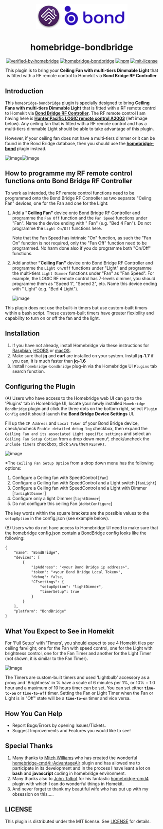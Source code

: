 <span align="center">

<p align="center">
<img src="homebridge-ui/public/images/Homebridge-bondbridge.png" width="300">
</p>

# homebridge-bondbridge

[![verified-by-homebridge](https://badgen.net/badge/homebridge/verified/purple)](https://github.com/homebridge/homebridge/wiki/Verified-Plugins)
[![homebridge-bondbridge](https://badgen.net/npm/v/homebridge-bondbridge?icon=npm)](https://www.npmjs.com/package/homebridge-bondbridge)
[![npm](https://badgen.net/npm/dt/homebridge-bondbridge?label=downloads)](https://www.npmjs.com/package/homebridge-bondbridge)
[![mit-license](https://badgen.net/npm/license/lodash)](https://github.com/uswong/homebridge-bondbridge/blob/master/LICENSE)

This plugin is to bring your <B>Ceiling Fan with multi-tiers Dimmable Light</B> that is fitted with a RF remote control to Homekit via **Bond Bridge RF Controller**

</span>

## Introduction

This `homebridge-bondbridge` plugin is specially designed to bring <B>Ceiling Fans with multi-tiers Dimmable Light</B> that is fitted with a RF remote control to Homekit via **[Bond Bridge RF Controller](https://bondhome.io/product/bond-bridge/)**. The RF remote control I am having here is **[Hunter Pacific LOGIC remote control A2003](https://www.hunterpacificinternational.com/remotes)** (left image below).  Any ceiling fan that is fitted with a RF remote control and has a multi-tiers dimmable Light should be able to take advantage of this plugin.

However, if your ceiling fan does not have a multi-tiers dimmer or it can be found in the Bond Bridge database, then you should use the **[homebridge-bond](https://github.com/aarons22/homebridge-bond)** plugin instead.

![image](https://user-images.githubusercontent.com/96530237/224465046-3ee8211e-c92c-4c8f-9119-77256fd9e0e9.png)![image](https://user-images.githubusercontent.com/96530237/226806633-a846876d-af1b-4b49-8417-a9cc919da790.png)

## How to programme my RF remote control functions onto Bond Bridge RF Controller
To work as intended, the RF remote control functions need to be programmed onto the Bond Bridge RF Controller as two separate "Celing Fan" devices, one for the Fan and one for the Light:
1. Add a **"Ceiling Fan"** device onto Bond Bridge RF Controller and programme the `Fan Off` function and the `Fan Speed` functions under "Fan". Name the device ending with " Fan" (e.g. "Bed 4 Fan"). Do not programme the `Light On/Off` functions here.  

     Note that the Fan Speed has intrinsic "On" function, as such the "Fan On" function is not required, only the "Fan Off" function need to be programmed.  No harm done also if you do programme both "On/Off" functions.

2. Add another **"Ceiling Fan"** device onto Bond Bridge RF Controller and programme the `Light On/Off` functions under "Light" and programme the multi-tiers `Light Dimmer` functions under "Fan" as "Fan Speed". For example, the LOGIC RF remote control has 7-levels dimmer, you should programme them as "Speed 1", "Speed 2", etc.  Name this device ending with " Light" (e.g. "Bed 4 Light").


     ![image](https://user-images.githubusercontent.com/96530237/226813380-1a867f56-61a5-42b8-ad10-5deeb7ac44f5.png)


This plugin does not use the built-in timers but use custom-built timers within a bash script. These custom-built timers have greater flexibility and capability to turn on or off the fan and the light. 

## Installation
1. If you have not already, install Homebridge via these instructions for [Raspbian](https://github.com/homebridge/homebridge/wiki/Install-Homebridge-on-Raspbian), [HOOBS](https://support.hoobs.org/docs) or [macOS](https://github.com/homebridge/homebridge/wiki/Install-Homebridge-on-macOS).
2. Make sure that <B>jq</B> and <B>curl</B> are installed on your system. Install <B>jq-1.7</B> if you can, it is much faster than <B>jq-1.6</B>
3. Install `homebridge-bondbridge` plug-in via the Homebridge UI `Plugins` tab search function.

## Configuring the Plugin
(A) Users who have access to the Homebridge web UI can go to the 'Plugins' tab in Homebridge UI, locate your newly installed `Homebridge Bondbridge` plugin and click the three dots on the bottom right, select `Plugin Config` and it should launch the <B>Bond Bridge Device Settings</B> UI.

Fill up the `IP Address` and `Local Token` of your Bond Bridge device, check/uncheck `Enable detailed debug log` checkbox, then expand the `Ceiling Fan and its associated Light specific settings` and select an `Ceiling Fan Setup Option` from a drop down menu*, check/uncheck the `Include timers` checkbox, click `SAVE` then `RESTART`.

<img width="700" alt="image" src="https://github.com/user-attachments/assets/9efaa9ee-de4f-475d-a620-bcdb521afa0a" />

*The `Ceiling Fan Setup Option` from a drop down menu has the following options:
1. Configure a Ceiling fan with SpeedControl [`fan`]
2. Configure a Ceiling fan with SpeedControl and a Light switch [`fanLight`]
3. Configure a Ceiling fan with SpeedControl and a Light with Dimmer [`fanLightDimmer`]
4. Configure only a light Dimmer [`lightDimmer`]
5. Do not configure this ceiling Fan [`doNotConfigure`]

The key words within the square brackets are the possible values to the `setupOption` in the config.json (see example below).

(B) Users who do not have access to Homebridge UI need to make sure that the homebridge config.json contain a BondBridge config looks like the following:
```shell
{
    "name": "BondBridge",
    "devices": [
        {
            "ipAddress": "<your Bond Bridge ip address>",
            "token": "<your Bond Bridge Local Token>",
            "debug": false,
            "CFsettings": {
                "setupOption": "lightDimmer",
                "timerSetup": true
            }
        }
    ],
    "platform": "BondBridge"
}
```
 
 ## What You Expect to See in Homekit
For 'Full Setup' with 'Timers', you should expect to see 4 Homekit tiles per ceiling fan/light; one for the Fan with speed control, one for the Light with brightness control, one for the Fan Timer and another for the Light Timer (not shown, it is similar to the Fan Timer). 

![image](https://user-images.githubusercontent.com/96530237/227201500-5e0111cd-1a05-4d0c-82ea-8460e8156b83.png)

The Timers are custom-built timers and used 'Lightbulb' accessory as a proxy and 'Brightness' in % have a scale of 6 minutes per 1%, or 10% = 1.0 hour and a maximum of 10 hours timer can be set. You can set either **`time-to-on`** or **`time-to-off`** timer.  Setting the Fan or Light Timer when the Fan or Light is in "Off" state will be a **`time-to-on`** timer and vice versa.

## How You Can Help
* Report Bugs/Errors by opening Issues/Tickets.
* Suggest Improvements and Features you would like to see!

## Special Thanks
1. Many thanks to [Mitch Williams](https://github.com/mitch7391) who has created the wonderful [homebridge-cmd4:-AdvantageAir](https://github.com/mitch7391/homebridge-cmd4-AdvantageAir) plugin and has allowed me to participate in its development and in the process I have leant a lot on **bash** and **javascript** coding in homebridge environment.
2. Many thanks also to [John Talbot](https://github.com/ztalbot2000) for his fantastic [homebridge-cmd4](https://github.com/ztalbot2000/homebridge-cmd4) plugin with which I can do wonderful things in Homekit.
3. And never forget to thank my beautiful wife who has put up with my obsession on this.....

   
## LICENSE
This plugin is distributed under the MIT license. See [LICENSE](https://github.com/uswong/homebridge-myplace/blob/main/LICENSE) for details.
